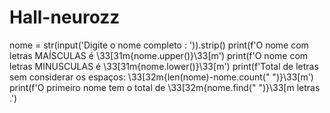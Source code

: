 # Hall-neurozz
  nome = str(input('Digite o nome completo : ')).strip()
print(f'O nome com letras MAÍSCULAS é \33[31m{nome.upper()}\33[m')
print(f'O nome com letras MINUSCULAS é \33[31m{nome.lower()}\33[m')
print(f'Total de letras sem considerar os espaços: \33[32m{len(nome)-nome.count(" ")}\33[m')
print(f'O primeiro nome tem o total de \33[32m{nome.find(" ")}\33[m letras .')
